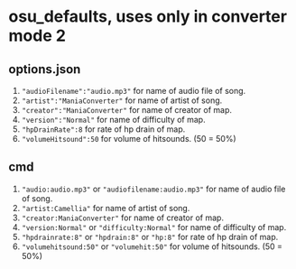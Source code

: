 # osu_defaults, uses only in converter mode 2

## options.json
1. `"audioFilename":"audio.mp3"` for name of audio file of song.
2. `"artist":"ManiaConverter"` for name of artist of song.
3. `"creator":"ManiaConverter"` for name of creator of map.
4. `"version":"Normal"` for name of difficulty of map.
5. `"hpDrainRate":8` for rate of hp drain of map.
6. `"volumeHitsound":50` for volume of hitsounds. (50 = 50%)

## cmd
1. `"audio:audio.mp3"` or `"audiofilename:audio.mp3"` for name of audio file of song.
2. `"artist:Camellia"` for name of artist of song.
3. `"creator:ManiaConverter"` for name of creator of map.
4. `"version:Normal"` or `"difficulty:Normal"` for name of difficulty of map.
5. `"hpdrainrate:8"` or `"hpdrain:8"` or `"hp:8"` for rate of hp drain of map.
6. `"volumehitsound:50"` or `"volumehit:50"` for volume of hitsounds. (50 = 50%)
